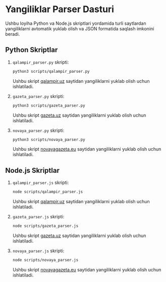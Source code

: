 # Yangiliklar Parser Dasturi
Ushbu loyiha Python va Node.js skriptlari yordamida turli saytlardan yangiliklarni avtomatik yuklab olish va JSON formatida saqlash imkonini beradi.

## Python Skriptlar

1. `qalampir_parser.py` skripti:
   ```bash
   python3 scripts/qalampir_parser.py
   ```
   Ushbu skript <a href="https://qalampir.uz">qalampir.uz</a> saytidan yangiliklarni yuklab olish uchun ishlatiladi.

2. `gazeta_parser.py` skripti:
   ```bash
   python3 scripts/gazeta_parser.py
   ```
   Ushbu skript <a href="https://gazeta.uz">gazeta.uz</a> saytidan yangiliklarni yuklab olish uchun ishlatiladi.

3. `novaya_parser.py` skripti:
   ```bash
   python3 scripts/novaya_parser.py
   ```
   Ushbu skript <a href="https://novayagazeta.eu">novayagazeta.eu</a> saytidan yangiliklarni yuklab olish uchun ishlatiladi.

## Node.js Skriptlar

1. `qalampir_parser.js` skripti:
   ```bash
   node scripts/qalampir_parser.js
   ```
   Ushbu skript <a href="https://qalampir.uz">qalampir.uz</a> saytidan yangiliklarni yuklab olish uchun ishlatiladi.

2. `gazeta_parser.js` skripti:
   ```bash
   node scripts/gazeta_parser.js
   ```
   Ushbu skript <a href="https://gazeta.uz">gazeta.uz</a> saytidan yangiliklarni yuklab olish uchun ishlatiladi.

3. `novaya_parser.js` skripti:
   ```bash
   node scripts/novaya_parser.js
   ```
   Ushbu skript <a href="https://novayagazeta.eu">novayagazeta.eu</a> saytidan yangiliklarni yuklab olish uchun ishlatiladi.


